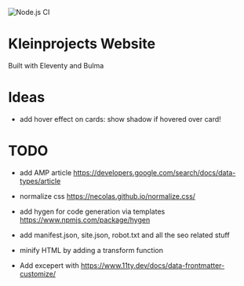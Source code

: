 ![Node.js CI](https://github.com/marcoklein/kleinprojects-website/workflows/Node.js%20CI/badge.svg)

# Kleinprojects Website
Built with Eleventy and Bulma

# Ideas
* add hover effect on cards: show shadow if hovered over card!

# TODO
* add AMP article https://developers.google.com/search/docs/data-types/article
* normalize css https://necolas.github.io/normalize.css/
* add hygen for code generation via templates https://www.npmjs.com/package/hygen
* add manifest.json, site.json, robot.txt and all the seo related stuff
* minify HTML by adding a transform function

* Add excepert with https://www.11ty.dev/docs/data-frontmatter-customize/